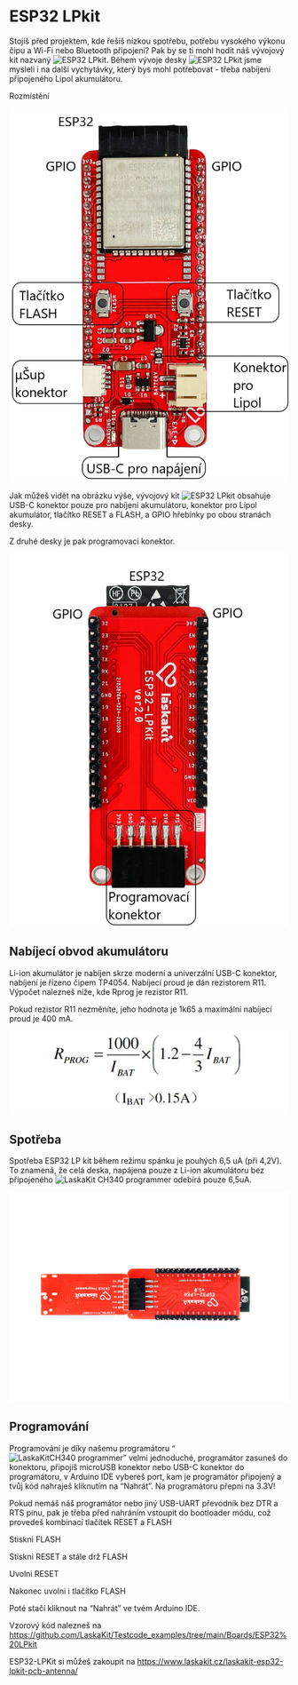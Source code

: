 # ESP32 LPkit

Stojíš před projektem, kde řešíš nízkou spotřebu, potřebu vysokého výkonu čipu a Wi-Fi nebo Bluetooth připojení? Pak by se ti mohl hodit náš vývojový kit nazvaný ![ESP32 LPkit](https://www.laskakit.cz/laskakit-esp32-lpkit-pcb-antenna/).
Během vývoje desky ![ESP32 LPkit](https://www.laskakit.cz/laskakit-esp32-lpkit-pcb-antenna/) jsme mysleli i na další vychytávky, který bys mohl potřebovat - třeba nabíjení připojeného Lipol akumulátoru. 

Rozmístění

![ESP32 LPkit rozmístění](https://github.com/LaskaKit/ESP32-LPKit/blob/main/img/esp32-lpkit-front_popis.jpg )

Jak můžeš vidět na obrázku výše, vývojový kit ![ESP32 LPkit](https://www.laskakit.cz/laskakit-esp32-lpkit-pcb-antenna/) obsahuje USB-C konektor pouze pro nabíjení akumulátoru, konektor pro Lipol akumulátor, tlačítko RESET a FLASH, a GPIO hřebínky po obou stranách desky. 

Z druhé desky je pak programovací konektor.

![ESP32 LPkit rozmístění](https://github.com/LaskaKit/ESP32-LPKit/blob/main/img/esp32-lpkit-back_popis.jpg )

## Nabíjecí obvod akumulátoru

Li-ion akumulátor je nabíjen skrze moderní a univerzální USB-C konektor, nabíjení je řízeno čipem TP4054. 
Nabíjecí proud je dán rezistorem R11. 
Výpočet nalezneš níže, kde Rprog je rezistor R11.

Pokud rezistor R11 nezměníte, jeho hodnota je 1k65 a maximální nabíjecí proud je 400 mA. 

![Vzorec pro výpočet nabíjecího proudu](https://github.com/LaskaKit/ESP32-LPKit/blob/main/img/ESP32LPkit3.jpg)

## Spotřeba

Spotřeba ESP32 LP kit během režimu spánku je pouhých 6,5 uA (při 4,2V). To znamená, že celá deska, napájena pouze z Li-ion akumulátoru bez připojeného ![LaskaKit CH340 programmer](https://www.laskakit.cz/laskakit-ch340-programmer-usb-c--microusb--uart/) odebírá pouze 6,5uA.

![ESP340 LPkit and CH340 programmer](https://github.com/LaskaKit/ESP32-LPKit/blob/main/img/ESP32LPkit2.jpg)

## Programování

Programování je díky našemu programátoru “![LaskaKitCH340 programmer](https://www.laskakit.cz/laskakit-ch340-programmer-usb-c--microusb--uart/)” velmi jednoduché, programátor zasuneš do konektoru, připojíš microUSB konektor nebo USB-C konektor do programátoru, v Arduino IDE vybereš port, kam je programátor připojený a tvůj kód nahraješ kliknutím na “Nahrát”. Na programátoru přepni na 3.3V!

Pokud nemáš náš programátor nebo jiný USB-UART převodník bez DTR a RTS pinu, pak je třeba před nahráním vstoupit do bootloader módu, což provedeš kombinací tlačítek RESET a FLASH

Stiskni FLASH

Stiskni RESET a stále drž FLASH

Uvolni RESET

Nakonec uvolni i tlačítko FLASH

Poté stačí kliknout na “Nahrát” ve tvém Arduino IDE.

Vzorový kód nalezneš na https://github.com/LaskaKit/Testcode_examples/tree/main/Boards/ESP32%20LPkit

ESP32-LPKit si můžeš zakoupit na https://www.laskakit.cz/laskakit-esp32-lpkit-pcb-antenna/
